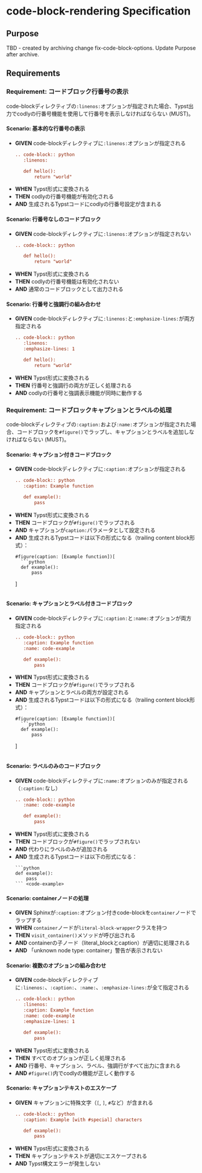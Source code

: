 # code-block-rendering Specification

## Purpose
TBD - created by archiving change fix-code-block-options. Update Purpose after archive.
## Requirements
### Requirement: コードブロック行番号の表示

code-blockディレクティブの`:linenos:`オプションが指定された場合、Typst出力でcodlyの行番号機能を使用して行番号を表示しなければならない (MUST)。

#### Scenario: 基本的な行番号の表示

- **GIVEN** code-blockディレクティブに`:linenos:`オプションが指定される
  ```rst
  .. code-block:: python
     :linenos:

     def hello():
         return "world"
  ```
- **WHEN** Typst形式に変換される
- **THEN** codlyの行番号機能が有効化される
- **AND** 生成されるTypstコードにcodlyの行番号設定が含まれる

#### Scenario: 行番号なしのコードブロック

- **GIVEN** code-blockディレクティブに`:linenos:`オプションが指定されない
  ```rst
  .. code-block:: python

     def hello():
         return "world"
  ```
- **WHEN** Typst形式に変換される
- **THEN** codlyの行番号機能は有効化されない
- **AND** 通常のコードブロックとして出力される

#### Scenario: 行番号と強調行の組み合わせ

- **GIVEN** code-blockディレクティブに`:linenos:`と`:emphasize-lines:`が両方指定される
  ```rst
  .. code-block:: python
     :linenos:
     :emphasize-lines: 1

     def hello():
         return "world"
  ```
- **WHEN** Typst形式に変換される
- **THEN** 行番号と強調行の両方が正しく処理される
- **AND** codlyの行番号と強調表示機能が同時に動作する

### Requirement: コードブロックキャプションとラベルの処理

code-blockディレクティブの`:caption:`および`:name:`オプションが指定された場合、コードブロックを`#figure()`でラップし、キャプションとラベルを追加しなければならない (MUST)。

#### Scenario: キャプション付きコードブロック

- **GIVEN** code-blockディレクティブに`:caption:`オプションが指定される
  ```rst
  .. code-block:: python
     :caption: Example function

     def example():
         pass
  ```
- **WHEN** Typst形式に変換される
- **THEN** コードブロックが`#figure()`でラップされる
- **AND** キャプションが`caption:`パラメータとして設定される
- **AND** 生成されるTypstコードは以下の形式になる（trailing content block形式）：
  ```typst
  #figure(caption: [Example function])[
    ```python
    def example():
        pass
    ```
  ]
  ```

#### Scenario: キャプションとラベル付きコードブロック

- **GIVEN** code-blockディレクティブに`:caption:`と`:name:`オプションが両方指定される
  ```rst
  .. code-block:: python
     :caption: Example function
     :name: code-example

     def example():
         pass
  ```
- **WHEN** Typst形式に変換される
- **THEN** コードブロックが`#figure()`でラップされる
- **AND** キャプションとラベルの両方が設定される
- **AND** 生成されるTypstコードは以下の形式になる（trailing content block形式）：
  ```typst
  #figure(caption: [Example function])[
    ```python
    def example():
        pass
    ```
  ] <code-example>
  ```

#### Scenario: ラベルのみのコードブロック

- **GIVEN** code-blockディレクティブに`:name:`オプションのみが指定される（`:caption:`なし）
  ```rst
  .. code-block:: python
     :name: code-example

     def example():
         pass
  ```
- **WHEN** Typst形式に変換される
- **THEN** コードブロックが`#figure()`でラップされない
- **AND** 代わりにラベルのみが追加される
- **AND** 生成されるTypstコードは以下の形式になる：
  ```typst
  ```python
  def example():
      pass
  ``` <code-example>
  ```

#### Scenario: containerノードの処理

- **GIVEN** Sphinxが`:caption:`オプション付きcode-blockを`container`ノードでラップする
- **WHEN** `container`ノードが`literal-block-wrapper`クラスを持つ
- **THEN** `visit_container()`メソッドが呼び出される
- **AND** containerの子ノード（literal_blockとcaption）が適切に処理される
- **AND** 「unknown node type: container」警告が表示されない

#### Scenario: 複数のオプションの組み合わせ

- **GIVEN** code-blockディレクティブに`:linenos:`、`:caption:`、`:name:`、`:emphasize-lines:`が全て指定される
  ```rst
  .. code-block:: python
     :linenos:
     :caption: Example function
     :name: code-example
     :emphasize-lines: 1

     def example():
         pass
  ```
- **WHEN** Typst形式に変換される
- **THEN** すべてのオプションが正しく処理される
- **AND** 行番号、キャプション、ラベル、強調行がすべて出力に含まれる
- **AND** `#figure()`内でcodlyの機能が正しく動作する

#### Scenario: キャプションテキストのエスケープ

- **GIVEN** キャプションに特殊文字（`[`, `]`, `#`など）が含まれる
  ```rst
  .. code-block:: python
     :caption: Example [with #special] characters

     def example():
         pass
  ```
- **WHEN** Typst形式に変換される
- **THEN** キャプションテキストが適切にエスケープされる
- **AND** Typst構文エラーが発生しない

